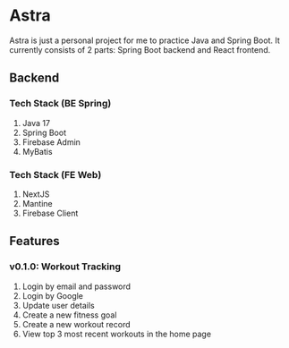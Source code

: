 # Astra

Astra is just a personal project for me to practice Java and Spring Boot. It currently consists of 2 parts: Spring Boot backend and React frontend.

## Backend

### Tech Stack (BE Spring)

1. Java 17
2. Spring Boot
3. Firebase Admin
4. MyBatis

### Tech Stack (FE Web)

1. NextJS
2. Mantine
3. Firebase Client

## Features

### v0.1.0: Workout Tracking

1. Login by email and password
2. Login by Google
3. Update user details
4. Create a new fitness goal
5. Create a new workout record
6. View top 3 most recent workouts in the home page

